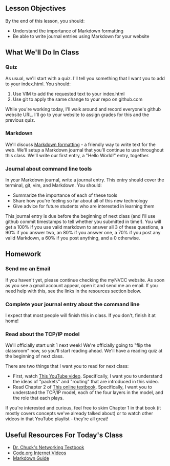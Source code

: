 ## Lesson Objectives
By the end of this lesson, you should:
- Understand the importance of Markdown formatting
- Be able to write journal entries using Markdown for your website

## What We'll Do In Class

### Quiz
As usual, we'll start with a quiz. I'll tell you something that I want you to add to your index.html. You should:
1. Use VIM to add the requested text to your index.html
2. Use git to apply the same change to your repo on github.com

While you're working today, I'll walk around and record everyone's github website URL. I'll go to your website to assign grades for this and the previous quiz.

### Markdown
We'll discuss [Markdown formatting](https://www.markdownguide.org/getting-started/) - a friendly way to write text for the web. We'll setup a Markdown journal that you'll continue to use throughout this class. We'll write our first entry, a "Hello World!" entry, together.

### Journal about command line tools
In your Markdown journal, write a journal entry. This entry should cover the terminal, git, vim, and Markdown. You should:
- Summarize the importance of each of these tools
- Share how you're feeling so far about all of this new technology
- Give advice for future students who are interested in learning them

This journal entry is due before the beginning of next class (and I'll use github commit timestamps to tell whether you submitted in time!). You will get a 100% if you use valid markdown to answer all 3 of these questions, a 90% if you answer two, an 80% if you answer one, a 70% if you post any valid Markdown, a 60% if you post anything, and a 0 otherwise.

## Homework

### Send me an Email
If you haven't yet, please continue checking the myNVCC website. As soon as you see a gmail account appear, open it and send me an email. If you need help with this, see the links in the resources section below.

### Complete your journal entry about the command line
I expect that most people will finish this in class. If you don't, finish it at home!

### Read about the TCP/IP model
We'll officially start unit 1 next week! We're officially going to "flip the classroom" now, so you'll start reading ahead. We'll have a reading quiz at the beginning of next class.

There are two things that I want you to read for next class:
- First, watch [This YouTube video](https://www.youtube.com/watch?v=AYdF7b3nMto&list=PLzdnOPI1iJNfMRZm5DDxco3UdsFegvuB7). Specifically, I want you to understand the ideas of "packets" and "routing" that are introduced in this video.
- Read Chapter 2 of [This online textbook](https://do1.dr-chuck.net/net-intro/EN_us/net-intro.pdf). Specifically, I want you to understand the TCP/IP model, each of the four layers in the model, and the role that each plays.

If you're interested and curious, feel free to skim Chapter 1 in that book (it mostly covers concepts we've already talked about) or to watch other videos in that YouTube playlist - they're all great!

## Useful Resources For Today's Class
- [Dr. Chuck's Networking Textbook](https://do1.dr-chuck.net/net-intro/EN_us/net-intro.pdf)
- [Code.org Internet Videos](https://www.youtube.com/watch?v=AYdF7b3nMto&list=PLzdnOPI1iJNfMRZm5DDxco3UdsFegvuB7)
- [Markdown Guide](https://www.markdownguide.org/basic-syntax/)
